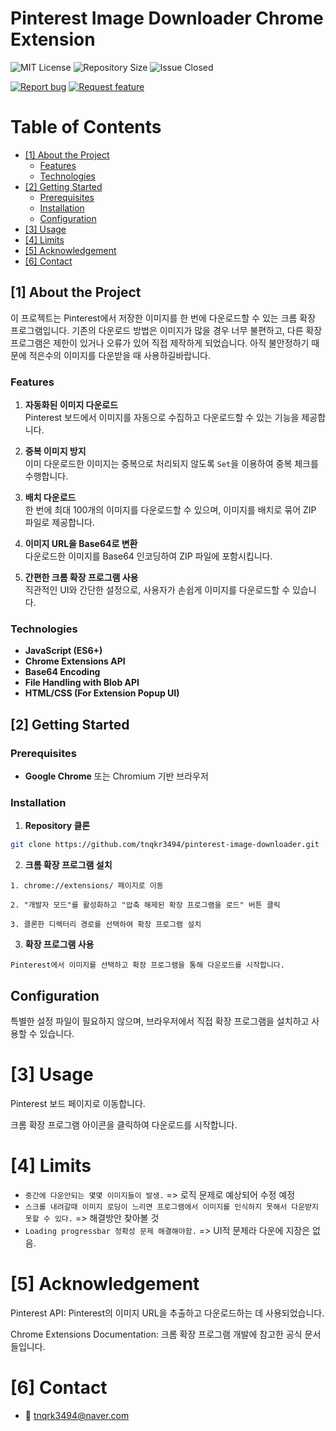 # Pinterest Image Downloader Chrome Extension

<!-- Badges -->

![MIT License][license-shield] ![Repository Size][repository-size-shield] ![Issue Closed][issue-closed-shield]

<!-- 프로젝트 대문 이미지 -->

<!-- 프로젝트 버튼 -->

[![Report bug][report-bug-shield]][report-bug-url] [![Request feature][request-feature-shield]][request-feature-url]

<!-- 목차 -->

# Table of Contents

- [[1] About the Project](#1-about-the-project)
  - [Features](#features)
  - [Technologies](#technologies)
- [[2] Getting Started](#2-getting-started)
  - [Prerequisites](#prerequisites)
  - [Installation](#installation)
  - [Configuration](#configuration)
- [[3] Usage](#3-usage)
- [[4] Limits](#4-limits)
- [[5] Acknowledgement](#5-acknowledgement)
- [[6] Contact](#6-contact)

## [1] About the Project

이 프로젝트는 Pinterest에서 저장한 이미지를 한 번에 다운로드할 수 있는 크롬 확장 프로그램입니다. 기존의 다운로드 방법은 이미지가 많을 경우 너무 불편하고, 다른 확장 프로그램은 제한이 있거나 오류가 있어 직접 제작하게 되었습니다. 아직 불안정하기 때문에 적은수의 이미지를 다운받을 때 사용하길바랍니다.

### Features

1. **자동화된 이미지 다운로드**  
   Pinterest 보드에서 이미지를 자동으로 수집하고 다운로드할 수 있는 기능을 제공합니다.

2. **중복 이미지 방지**  
   이미 다운로드한 이미지는 중복으로 처리되지 않도록 `Set`을 이용하여 중복 체크를 수행합니다.

3. **배치 다운로드**  
   한 번에 최대 100개의 이미지를 다운로드할 수 있으며, 이미지를 배치로 묶어 ZIP 파일로 제공합니다.

4. **이미지 URL을 Base64로 변환**  
   다운로드한 이미지를 Base64 인코딩하여 ZIP 파일에 포함시킵니다.

5. **간편한 크롬 확장 프로그램 사용**  
   직관적인 UI와 간단한 설정으로, 사용자가 손쉽게 이미지를 다운로드할 수 있습니다.

### Technologies

- **JavaScript (ES6+)**
- **Chrome Extensions API**
- **Base64 Encoding**
- **File Handling with Blob API**
- **HTML/CSS (For Extension Popup UI)**

<!-- 아키텍쳐 -->

## [2] Getting Started

### Prerequisites

- **Google Chrome** 또는 Chromium 기반 브라우저

### Installation

1. **Repository 클론**

```bash
git clone https://github.com/tnqkr3494/pinterest-image-downloader.git
```

2. **크롬 확장 프로그램 설치**

```plain text
1. chrome://extensions/ 페이지로 이동

2. "개발자 모드"를 활성화하고 "압축 해제된 확장 프로그램을 로드" 버튼 클릭

3. 클론한 디렉터리 경로를 선택하여 확장 프로그램 설치
```

3. **확장 프로그램 사용**

```plain text
Pinterest에서 이미지를 선택하고 확장 프로그램을 통해 다운로드를 시작합니다.
```

## Configuration

특별한 설정 파일이 필요하지 않으며, 브라우저에서 직접 확장 프로그램을 설치하고 사용할 수 있습니다.

# [3] Usage

Pinterest 보드 페이지로 이동합니다.

크롬 확장 프로그램 아이콘을 클릭하여 다운로드를 시작합니다.

# [4] Limits

- `중간에 다운안되는 몇몇 이미지들이 발생.` => 로직 문제로 예상되어 수정 예정
- `스크롤 내려갈때 이미지 로딩이 느리면 프로그램에서 이미지를 인식하지 못해서 다운받지 못할 수 있다.` => 해결방안 찾아볼 것
- `Loading progressbar 정확성 문제 해결해야함.` => UI적 문제라 다운에 지장은 없음.

# [5] Acknowledgement

Pinterest API: Pinterest의 이미지 URL을 추출하고 다운로드하는 데 사용되었습니다.

Chrome Extensions Documentation: 크롬 확장 프로그램 개발에 참고한 공식 문서들입니다.

# [6] Contact

- 📧 tnqrk3494@naver.com

<!--Url for Badges-->

[license-shield]: https://img.shields.io/badge/license-MIT-template?labelColor=D8D8D8&color=04B4AE
[repository-size-shield]: https://img.shields.io/github/repo-size/tnqkr3494/pinterest-downloader?labelColor=D8D8D8&color=BE81F7
[issue-closed-shield]: https://img.shields.io/github/issues-closed/tnqkr3494/pinterest-downloader?labelColor=D8D8D8&color=FE9A2E

<!--Url for Buttons-->

[preview-shield]: https://img.shields.io/badge/-%F0%9F%98%8E%20Preview-F3F781?style=for-the-badge
[preview-url]: https://ecodev-blog.vercel.app/
[report-bug-shield]: https://img.shields.io/badge/-%F0%9F%90%9E%20report%20bug-F5A9A9?style=for-the-badge
[report-bug-url]: https://github.com/tnqkr3494/pinterest-downloader/issues
[request-feature-shield]: https://img.shields.io/badge/-%E2%9C%A8%20request%20feature-A9D0F5?style=for-the-badge
[request-feature-url]: https://github.com/tnqkr3494/pinterest-downloader/issues
